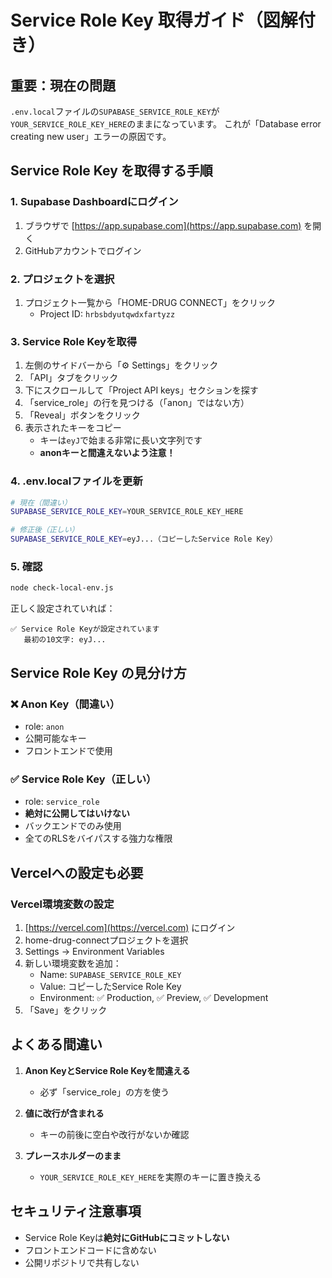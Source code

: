# Service Role Key 取得ガイド（図解付き）

## 重要：現在の問題
`.env.local`ファイルの`SUPABASE_SERVICE_ROLE_KEY`が`YOUR_SERVICE_ROLE_KEY_HERE`のままになっています。
これが「Database error creating new user」エラーの原因です。

## Service Role Key を取得する手順

### 1. Supabase Dashboardにログイン
1. ブラウザで [https://app.supabase.com](https://app.supabase.com) を開く
2. GitHubアカウントでログイン

### 2. プロジェクトを選択
1. プロジェクト一覧から「HOME-DRUG CONNECT」をクリック
   - Project ID: `hrbsbdyutqwdxfartyzz`

### 3. Service Role Keyを取得
1. 左側のサイドバーから「⚙️ Settings」をクリック
2. 「API」タブをクリック
3. 下にスクロールして「Project API keys」セクションを探す
4. 「service_role」の行を見つける（「anon」ではない方）
5. 「Reveal」ボタンをクリック
6. 表示されたキーをコピー
   - キーは`eyJ`で始まる非常に長い文字列です
   - **anonキーと間違えないよう注意！**

### 4. .env.localファイルを更新
```bash
# 現在（間違い）
SUPABASE_SERVICE_ROLE_KEY=YOUR_SERVICE_ROLE_KEY_HERE

# 修正後（正しい）
SUPABASE_SERVICE_ROLE_KEY=eyJ...（コピーしたService Role Key）
```

### 5. 確認
```bash
node check-local-env.js
```

正しく設定されていれば：
```
✅ Service Role Keyが設定されています
   最初の10文字: eyJ...
```

## Service Role Key の見分け方

### ❌ Anon Key（間違い）
- role: `anon`
- 公開可能なキー
- フロントエンドで使用

### ✅ Service Role Key（正しい）
- role: `service_role`
- **絶対に公開してはいけない**
- バックエンドでのみ使用
- 全てのRLSをバイパスする強力な権限

## Vercelへの設定も必要

### Vercel環境変数の設定
1. [https://vercel.com](https://vercel.com) にログイン
2. home-drug-connectプロジェクトを選択
3. Settings → Environment Variables
4. 新しい環境変数を追加：
   - Name: `SUPABASE_SERVICE_ROLE_KEY`
   - Value: コピーしたService Role Key
   - Environment: ✅ Production, ✅ Preview, ✅ Development
5. 「Save」をクリック

## よくある間違い

1. **Anon KeyとService Role Keyを間違える**
   - 必ず「service_role」の方を使う

2. **値に改行が含まれる**
   - キーの前後に空白や改行がないか確認

3. **プレースホルダーのまま**
   - `YOUR_SERVICE_ROLE_KEY_HERE`を実際のキーに置き換える

## セキュリティ注意事項
- Service Role Keyは**絶対にGitHubにコミットしない**
- フロントエンドコードに含めない
- 公開リポジトリで共有しない